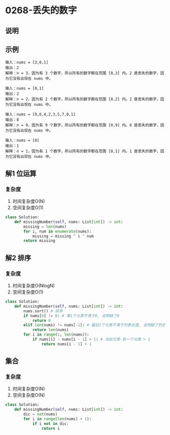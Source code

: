 # 0268-丢失的数字

## 说明

## 示例
```
输入：nums = [3,0,1]
输出：2
解释：n = 3，因为有 3 个数字，所以所有的数字都在范围 [0,3] 内。2 是丢失的数字，因为它没有出现在 nums 中。

输入：nums = [0,1]
输出：2
解释：n = 2，因为有 2 个数字，所以所有的数字都在范围 [0,2] 内。2 是丢失的数字，因为它没有出现在 nums 中。

输入：nums = [9,6,4,2,3,5,7,0,1]
输出：8
解释：n = 9，因为有 9 个数字，所以所有的数字都在范围 [0,9] 内。8 是丢失的数字，因为它没有出现在 nums 中。

输入：nums = [0]
输出：1
解释：n = 1，因为有 1 个数字，所以所有的数字都在范围 [0,1] 内。1 是丢失的数字，因为它没有出现在 nums 中。
```

## 解1 位运算

### 复杂度
1. 时间复杂度O(N)
2. 空间复杂度O(1)

```python
class Solution:
    def missingNumber(self, nums: List[int]) -> int:
        missing = len(nums)
        for i, num in enumerate(nums):
            missing = missing ^ i ^ num
        return missing
```

## 解2 排序

### 复杂度
1. 时间复杂度O(NlogN)
2. 空间复杂度O(1)

```python
class Solution:
    def missingNumber(self, nums: List[int]) -> int:
        nums.sort() # 排序
        if nums[0] != 0: # 第1个元素不等于0, 说明缺了0
            return 0
        elif len(nums) != nums[-1]: # 最后1个元素不等于列表长度, 说明缺了列表长度这个值
            return len(nums)
        for i in range(1, len(nums)):
            if nums[i] - nums[i - 1] > 1: # 当前元素-前一个元素 > 1
                return nums[i - 1] + 1
```

## 集合

### 复杂度
1. 时间复杂度O(N)
2. 空间复杂度O(N)

```python
class Solution:
    def missingNumber(self, nums: List[int]) -> int:
        dic = set(nums)
        for i in range(len(nums) + 1):
            if i not in dic:
                return i
```